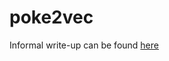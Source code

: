 # poke2vec

Informal write-up can be found [here](https://www.smogon.com/forums/threads/poke2vec-vector-embeddings-of-pokemon.3665786/)
